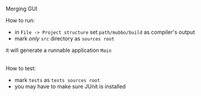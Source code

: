 Merging GUI

How to run:

- in `File -> Project structure` set `path/mubbo/build` as compiler's output
- mark *only* `src` directory as `sources root`

it will generate a runnable application `Main`

\
How to test:

- mark `tests` as `tests sources root`
- you may have to make sure JUnit is installed

